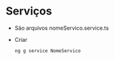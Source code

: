 # Serviços

- São arquivos nomeServico.service.ts

- Criar
    ~~~bash
    ng g service NomeServico
    ~~~

    